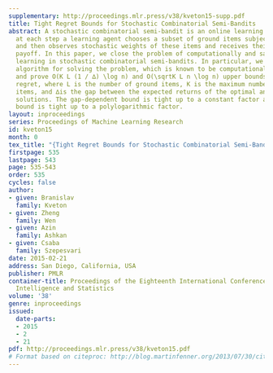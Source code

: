 ```yaml
---
supplementary: http://proceedings.mlr.press/v38/kveton15-supp.pdf
title: Tight Regret Bounds for Stochastic Combinatorial Semi-Bandits
abstract: A stochastic combinatorial semi-bandit is an online learning problem where
  at each step a learning agent chooses a subset of ground items subject to constraints,
  and then observes stochastic weights of these items and receives their sum as a
  payoff. In this paper, we close the problem of computationally and sample efficient
  learning in stochastic combinatorial semi-bandits. In particular, we analyze a UCB-like
  algorithm for solving the problem, which is known to be computationally efficient;
  and prove O(K L (1 / ∆) \log n) and O(\sqrtK L n \log n) upper bounds on its n-step
  regret, where L is the number of ground items, K is the maximum number of chosen
  items, and ∆is the gap between the expected returns of the optimal and best suboptimal
  solutions. The gap-dependent bound is tight up to a constant factor and the gap-free
  bound is tight up to a polylogarithmic factor.
layout: inproceedings
series: Proceedings of Machine Learning Research
id: kveton15
month: 0
tex_title: "{Tight Regret Bounds for Stochastic Combinatorial Semi-Bandits}"
firstpage: 535
lastpage: 543
page: 535-543
order: 535
cycles: false
author:
- given: Branislav
  family: Kveton
- given: Zheng
  family: Wen
- given: Azin
  family: Ashkan
- given: Csaba
  family: Szepesvari
date: 2015-02-21
address: San Diego, California, USA
publisher: PMLR
container-title: Proceedings of the Eighteenth International Conference on Artificial
  Intelligence and Statistics
volume: '38'
genre: inproceedings
issued:
  date-parts:
  - 2015
  - 2
  - 21
pdf: http://proceedings.mlr.press/v38/kveton15.pdf
# Format based on citeproc: http://blog.martinfenner.org/2013/07/30/citeproc-yaml-for-bibliographies/
---
```

